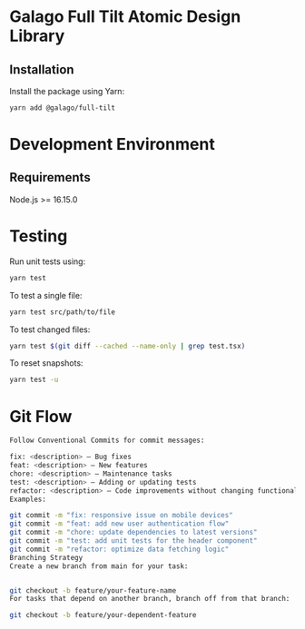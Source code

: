 # Galago Full Tilt Atomic Design Library

## Installation

Install the package using Yarn:

```bash
yarn add @galago/full-tilt
```

# Development Environment

## Requirements

Node.js >= 16.15.0

# Testing

Run unit tests using:

```bash
yarn test
```

To test a single file:

```bash
yarn test src/path/to/file
```

To test changed files:

```bash
yarn test $(git diff --cached --name-only | grep test.tsx)
```

To reset snapshots:

```bash
yarn test -u
```

# Git Flow

```bash
Follow Conventional Commits for commit messages:

fix: <description> — Bug fixes
feat: <description> — New features
chore: <description> — Maintenance tasks
test: <description> — Adding or updating tests
refactor: <description> — Code improvements without changing functionality
Examples:
```

```bash
git commit -m "fix: responsive issue on mobile devices"
git commit -m "feat: add new user authentication flow"
git commit -m "chore: update dependencies to latest versions"
git commit -m "test: add unit tests for the header component"
git commit -m "refactor: optimize data fetching logic"
Branching Strategy
Create a new branch from main for your task:
```

```bash

git checkout -b feature/your-feature-name
For tasks that depend on another branch, branch off from that branch:
```

```bash
git checkout -b feature/your-dependent-feature
```
